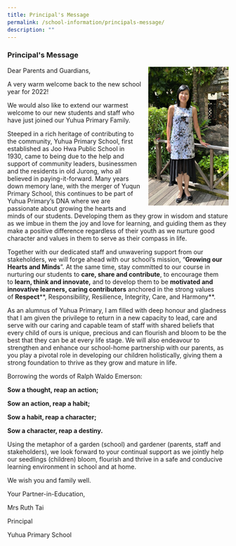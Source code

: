 ```yaml
---
title: Principal's Message
permalink: /school-information/principals-message/
description: ""
---
```

### Principal's Message

<img src="/images/principal.png" style="width:183px;height:2=340px;margin-left:15px;" align = "right"> Dear Parents and Guardians,

A very warm welcome back to the new school year for 2022! 

We would also like to extend our warmest welcome to our new students and staff who have just joined our Yuhua Primary Family.

Steeped in a rich heritage of contributing to the community, Yuhua Primary School, first established as Joo Hwa Public School in 1930, came to being due to the help and support of community leaders, businessmen and the residents in old Jurong, who all believed in paying-it-forward. Many years down memory lane, with the merger of Yuqun Primary School, this continues to be part of Yuhua Primary’s DNA where we are passionate about growing the hearts and minds of our students. Developing them as they grow in wisdom and stature as we imbue in them the joy and love for learning, and guiding them as they make a positive difference regardless of their youth as we nurture good character and values in them to serve as their compass in life.

Together with our dedicated staff and unwavering support from our stakeholders, we will forge ahead with our school’s mission, “**Growing our Hearts and Minds**”. At the same time, stay committed to our course in nurturing our students to **care, share and contribute**, to encourage them to **learn, think and innovate,** and to develop them to be **motivated and innovative learners, caring contributors** anchored in the strong values of **Respect****, Responsibility, Resilience, Integrity, Care, and Harmony**. 

As an alumnus of Yuhua Primary, I am filled with deep honour and gladness that I am given the privilege to return in a new capacity to lead, care and serve with our caring and capable team of staff with shared beliefs that every child of ours is unique, precious and can flourish and bloom to be the best that they can be at every life stage. We will also endeavour to strengthen and enhance our school-home partnership with our parents, as you play a pivotal role in developing our children holistically, giving them a strong foundation to thrive as they grow and mature in life.

Borrowing the words of Ralph Waldo Emerson:

**Sow a thought, reap an action;**

**Sow an action, reap a habit;**

**Sow a habit, reap a character;**

**Sow a character, reap a destiny.**

Using the metaphor of a garden (school) and gardener (parents, staff and stakeholders), we look forward to your continual support as we jointly help our seedlings (children) bloom, flourish and thrive in a safe and conducive learning environment in school and at home.

We wish you and family well.

Your Partner-in-Education,

Mrs Ruth Tai

Principal

Yuhua Primary School
